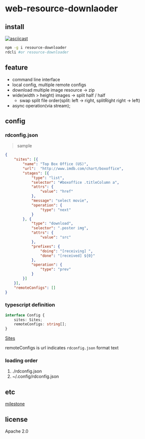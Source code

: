 # web-resource-downlaoder

## install
[![asciicast](https://asciinema.org/a/51pptvvyee0dv7qx7i3w85b0l.png)](https://asciinema.org/a/51pptvvyee0dv7qx7i3w85b0l)
```bash
npm -g i resource-downloader
rdcli #or resource-downloader
```

## feature
* command line interface
* local config, multiple remote configs
* download multiple image resource -> zip
* wide(width > height) images -> split half / half
    * swap split file order(split: left -> right, splitRight right -> left)
* async operation(via stream);

## config
### rdconfig.json
> sample
```json
{
    "sites": [{
        "name": "Top Box Office (US)",
        "url":  "http://www.imdb.com/chart/boxoffice",
        "stages": [{
            "type": "list",
            "selector": "#boxoffice .titleColumn a",
            "attrs": {
                "value": "href"
            },
            "message": "select movie",
            "operation": {
                "type": "next"
            }
        }, {
            "type": "download",
            "selector": ".poster img",
            "attrs": {
                "value": "src"
            },
            "prefixes": {
                "doing": "[receiving] ",
                "done": "[received] ${0}"
            },
            "operation": {
                "type": "prev"
            }
        }]
    }],
    "remoteConfigs": []
}
```

### typescript definition
```typescript
interface Config {
    sites: Sites;
    remoteConfigs: string[];
}
```
[Sites](https://github.com/deptno/resource-downloader/blob/master/index.d.ts#L15-19)

remoteConfigs is url indicates `rdconfig.json` format text

### loading order
1. ./rdconfig.json
2. ~/.config/rdconfig.json

## etc
[milestone](https://github.com/deptno/resource-downloader/projects)

## license
Apache 2.0
